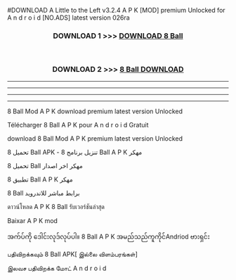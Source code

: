 #DOWNLOAD A Little to the Left v3.2.4 A P K [MOD] premium Unlocked for A n d r o i d [NO.ADS] latest version 026ra 



<div align="center">

<h3>DOWNLOAD 1 >>> <a href="https://getmod1.web.app/?judule=Btd Battles">DOWNLOAD 8 Ball </a></h3><br>

<h3>DOWNLOAD 2 >>> <a href="https://getmod1.web.app/?judule=Btd Battles">8 Ball  DOWNLOAD </a></h3>

</div>


----------------------------------------------------------

----------------------------------------------------------

----------------------------------------------------------

----------------------------------------------------------


8 Ball  Mod A P K download premium latest version Unlocked

Télécharger 8 Ball  A P K pour A n d r o i d Gratuit

download 8 Ball  Mod A P K premium latest version Unlocked

تحميل 8 Ball  APK - تنزيل برنامج 8 Ball  A P K مهكر

تحميل 8 Ball  مهكر اخر اصدار

تطبيق 8 Ball  A P K مهكر

8 Ball  برابط مباشر للاندرويد

ดาวน์โหลด A P K 8 Ball  รับเวอร์ชันล่าสุด

Baixar A P K mod

အက်ပ်ကို ဒေါင်းလုဒ်လုပ်ပါ။ 8 Ball  A P K အမည်သည်ကူကိုင်Andriod ဗားရှင်း

பதிவிறக்கவும் 8 Ball  APK[ இல்லை விளம்பரங்கள்] 
 
இலவச பதிவிறக்க மோட் A n d r o i d



